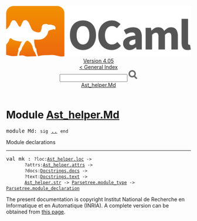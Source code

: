 <!-- ((! set title API !)) ((! set documentation !)) ((! set api !)) ((! set nobreadcrumb !)) -->
<div class="api"><header><nav class="toc brand"><a class="brand" href="https://ocaml.org/"><img src="colour-logo-gray.svg" class="svg" alt="OCaml"></a></nav><nav class="toc"><div class="toc_version"><a href="/docs" id="version-select">Version 4.05</a></div><a href="index.html">&lt; General Index</a><div class="api_search"><input type="text" name="apisearch" id="api_search" oninput="mySearch(false);" onkeypress="this.oninput();" onclick="this.oninput();" onpaste="this.oninput();">
<img src="search_icon.svg" alt="Search" class="svg" onclick="mySearch(false)"></div>
<div id="search_results"></div><div class="toc_title"><a href="#top">Ast_helper.Md</a></div><ul></ul></nav></header>

<h1>Module <a href="type_Ast_helper.Md.html">Ast_helper.Md</a></h1>

<pre><span class="keyword">module</span> Md: <code class="code"><span class="keyword">sig</span></code> <a href="Ast_helper.Md.html">..</a> <code class="code"><span class="keyword">end</span></code></pre><div class="info module top">
Module declarations<br>
</div>
<hr width="100%">

<pre><span id="VALmk"><span class="keyword">val</span> mk</span> : <code class="type">?loc:<a href="Ast_helper.html#TYPEloc">Ast_helper.loc</a> -&gt;<br>       ?attrs:<a href="Ast_helper.html#TYPEattrs">Ast_helper.attrs</a> -&gt;<br>       ?docs:<a href="Docstrings.html#TYPEdocs">Docstrings.docs</a> -&gt;<br>       ?text:<a href="Docstrings.html#TYPEtext">Docstrings.text</a> -&gt;<br>       <a href="Ast_helper.html#TYPEstr">Ast_helper.str</a> -&gt; <a href="Parsetree.html#TYPEmodule_type">Parsetree.module_type</a> -&gt; <a href="Parsetree.html#TYPEmodule_declaration">Parsetree.module_declaration</a></code></pre><div class="copyright">The present documentation is copyright Institut National de Recherche en Informatique et en Automatique (INRIA). A complete version can be obtained from <a href="http://caml.inria.fr/pub/docs/manual-ocaml/">this page</a>.</div></div>